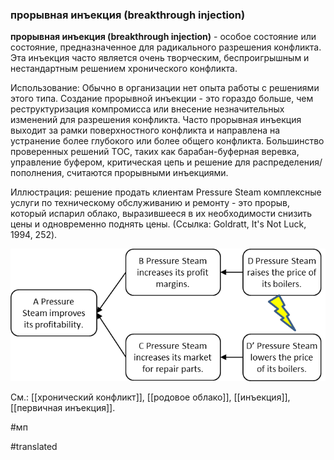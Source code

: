 ### прорывная инъекция (breakthrough injection)

**прорывная инъекция (breakthrough injection)** - особое состояние или состояние, предназначенное для радикального разрешения конфликта. Эта инъекция часто является очень творческим, беспроигрышным и нестандартным решением хронического конфликта.

Использование: Обычно в организации нет опыта работы с решениями этого типа. Создание прорывной инъекции - это гораздо больше, чем реструктуризация компромисса или внесение незначительных изменений для разрешения конфликта. Часто прорывная инъекция выходит за рамки поверхностного конфликта и направлена на устранение более глубокого или более общего конфликта. Большинство проверенных решений TOC, таких как барабан-буферная веревка, управление буфером, критическая цепь и решение для распределения/пополнения, считаются прорывными инъекциями.

Иллюстрация: решение продать клиентам Pressure Steam комплексные услуги по техническому обслуживанию и ремонту - это прорыв, который испарил облако, выразившееся в их необходимости снизить цены и одновременно поднять цены. (Ссылка: Goldratt, It\'s Not Luck, 1994, 252).

![](images/image34.png)

См.: [[хронический конфликт]], [[родовое облако]], [[инъекция]], [[первичная инъекция]].

#мп

#translated
